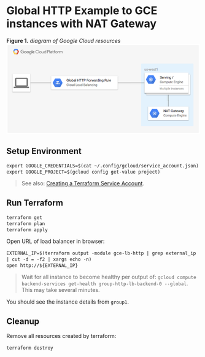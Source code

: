 # Global HTTP Example to GCE instances with NAT Gateway

**Figure 1.** *diagram of Google Cloud resources*
![architecture diagram](./lb_http_nat_gateway.png)

## Setup Environment

```
export GOOGLE_CREDENTIALS=$(cat ~/.config/gcloud/service_account.json)
export GOOGLE_PROJECT=$(gcloud config get-value project)
```

> See also: [Creating a Terraform Service Account](https://www.terraform.io/docs/providers/google/index.html#authentication-json-file).

## Run Terraform

```
terraform get
terraform plan
terraform apply
```

Open URL of load balancer in browser:

```
EXTERNAL_IP=$(terraform output -module gce-lb-http | grep external_ip | cut -d = -f2 | xargs echo -n)
open http://${EXTERNAL_IP}
```

> Wait for all instance to become healthy per output of: `gcloud compute backend-services get-health group-http-lb-backend-0 --global`. This may take several minutes.

You should see the instance details from `group1`.

## Cleanup

Remove all resources created by terraform:

```
terraform destroy
```